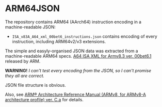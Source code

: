 # ARM64JSON

The repository contains ARM64 (AArch64) instruction encoding in a machine-readable JSON:

* `ISA_v83A_A64_xml_00bet6_instructions.json` contains encoding of every instruction, including ARM64v2/v3 extensions. 

The simple and easyly-organised JSON data was extracted from a machine-readable ARM64 specs. [A64 ISA XML for Armv8.3 ver. 00bet6.1](https://developer.arm.com/products/architecture/a-profile/exploration-tools) released by ARM.

**WARNING!** _I can't test every encoding from the JSON, so I can't promise they all are correct._

JSON file structure is obvious.

Also, see [ARM® Architecture Reference Manual (ARMv8, for ARMv8-A architecture profile) ver. C.a](https://developer.arm.com/docs/ddi0487/latest/arm-architecture-reference-manual-armv8-for-armv8-a-architecture-profile) for details.
